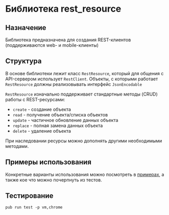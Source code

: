 # Библиотека rest_resource

## Назначение

Библиотека предназначена для создания REST-клиентов (поддерживаются web- и mobile-клиенты)

## Структура

В основе библиотеки лежит класс `RestResource`, который для общения с API-сервером использует `RestClient`. Объекты, с которыми работает `RestResource` должны реализовывать интерфейс `JsonEncodable`

`RestResource` изначально поддерживает стандартные методы (CRUD) работы с REST-ресурсами:
* `create` - создание объекта
* `read` - получение объекта/списка объектов
* `update` - частичное обновление данных объекта
* `replace` - полная замена данных объекта
* `delete` - удаление объекта

При наследовании ресурсы можно дополнять другими необходимыми методами.

## Примеры использования

Конкретные варианты использования можно посмотреть в [примерах](https://github.com/alexd1971/rest_resource/blob/master/example/rest_resource_example.dart), а также кое что можно почерпнуть из тестов.

## Тестирование

`pub run test -p vm,chrome`